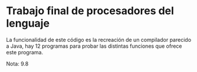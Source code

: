 # Trabajo final de procesadores del lenguaje

La funcionalidad de este código es la recreación de un compilador parecido a Java, hay 12 programas para probar las distintas funciones que ofrece 
este programa.

Nota: 9.8
